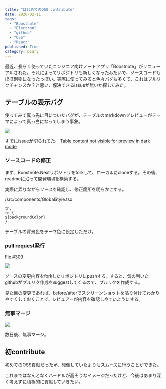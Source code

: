```yaml
---
title: "はじめてのOSS contribute"
date: 2020-02-11
tags:
  - "Boostnote"
  - "Electron"
  - "github"
  - "OSS"
  - "React"
published: True
category: Diary
---
```

最近、長らく使っていたエンジニア向けノートアプリ「Boostnote」がリニューアルされた。それによってリポジトリも新しくなったみたいで、ソースコードもほぼ別物になったっぽい。実際に使ってみると色々バグも多くて、これはプルリクチャンスか？と思い、解決できるissueが無いか探してみた。

<!--more-->

## テーブルの表示バグ

使ってみて真っ先に目についたバグが、テーブルのmarkdownプレビューがテーマによって真っ白になってしまう事象。 

![](../../../../gridsome-flex-markdown-starter/src/assets/images/old/wordpress/Boost-Note-2020-02-11-15-19-15-800x242.png)

すでにissueが切られてた。 [Table content not visible for preview in dark mode][1] 

### ソースコードの修正

まず、Boostnote.Nextリポジトリをforkして、ローカルにcloneする。その後、readmeに沿って開発環境を構築する。 

実際に弄りながらソースを確認し、修正箇所を明らかにする。 

/src/components/GlobalStyle.tsx 

```tsx
th,
td {
${backgroundColor}
}
```

テーブルの背景色をテーマ色に設定しただけ。 

### pull request発行

[Fix #309][2] 

![](../../../../gridsome-flex-markdown-starter/src/assets/images/old/wordpress/344879805f2187a5b657a81dd32075f8-800x655.png)

ソースの変更内容をforkしたリポジトリにpushする。すると、気の利いたgithubがプルリク作成をsuggestしてくるので、プルリクを作成する。 

見た目の変更であれば、before/afterでスクリーンショットを貼り付けてわかりやすくしておくことで、レビュアーが内容を確認しやすいようにする。 

### 無事マージ

![](../../../../gridsome-flex-markdown-starter/src/assets/images/old/wordpress/168a11baad877ef2337bc9050df2c93d-800x223.png)

数日後、無事マージ。 

## 初contribute

初めてのOSS貢献だったが、想像していたよりもスムーズに行うことができた。 

これまではなんとなくハードルが高そうなイメージだったけど、今後はあまり深く考えずに積極的に貢献していきたい。

 [1]: https://github.com/BoostIO/BoostNote.next/issues/309
 [2]: https://github.com/BoostIO/BoostNote.next/pull/317
